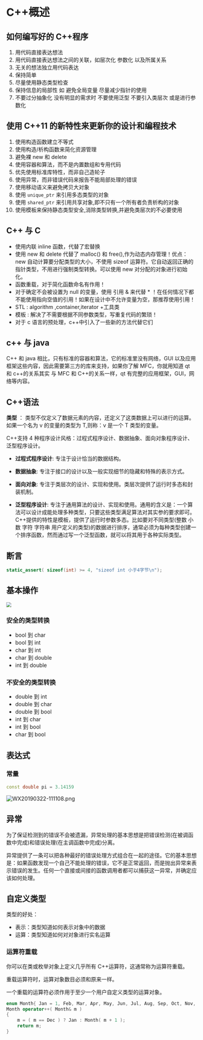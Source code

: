 # C++概述

## 如何编写好的 C++程序

1. 用代码直接表达想法
1. 用代码直接表达想法之间的关联，如层次化 参数化 以及所属关系
1. 无关的想法独立用代码表达
1. 保持简单
1. 尽量使用静态类型检查
1. 保持信息的局部性 如 避免全局变量 尽量减少指针的使用
1. 不要过分抽象化 没有明显的需求时 不要使用泛型 不要引入类层次 或是进行参数化

## 使用 C++11 的新特性来更新你的设计和编程技术

1. 使用构造函数建立不等式
1. 使用构造/析构函数来简化资源管理
1. 避免裸 new 和 delete
1. 使用容器和算法，而不是内置数组和专用代码
1. 优先使用标准库特性，而非自己造轮子
1. 使用异常，而非错误代码来报告不能局部处理的错误
1. 使用移动语义来避免拷贝大对象
1. 使用 `unique_ptr` 来引用多态类型的对象
1. 使用 `shared_ptr` 来引用共享对象,即不只有一个所有者负责析构的对象
1. 使用模板来保持静态类型安全,消除类型转换,并避免类层次的不必要使用

## C++ 与 C

- 使用内联 inline 函数，代替了宏替换
- 使用 new 和 delete 代替了 malloc() 和 free(),作为动态内存管理！优点：new 自动计算要分配类型的大小，不使用 sizeof 运算符。它自动返回正确的指针类型，不用进行强制类型转换。可以使用 new 对分配的对象进行初始化。
- 函数重载，对于简化函数命名有作用！
- 对于确定不会被设置为 null 的变量，使用 引用 & 来代替 \* ！在任何情况下都不能使用指向空值的引用！如果在设计中不允许变量为空，那推荐使用引用！
- STL : algorithm ,container,iterator +工具类
- 模板 : 解决了不需要根据不同参数类型，写重复代码的繁琐！
- 对于 c 语言的预处理，c++中引入了一些新的方法代替它们

## c++ 与 java

C++ 和 java 相比，只有标准的容器和算法，它的标准里没有网络，GUI 以及应用框架这些内容，因此需要第三方的库来支持，如果你了解 MFC，你就用知道 qt 和 c++的关系其实 与 MFC 和 C++的关系一样，qt 有完整的应用框架，GUI，网络等内容。

## C++语法

**类型** ： 类型不仅定义了数据元素的内容，还定义了这类数据上可以进行的运算。如果一个名为 v 的变量的类型为 T,则称：v 是一个 T 类型的变量。

C++支持 4 种程序设计风格：过程式程序设计、数据抽象、面向对象程序设计、泛型程序设计。

- **过程式程序设计**: 专注于设计恰当的数据结构。

- **数据抽象**: 专注于接口的设计以及一般实现细节的隐藏和特殊的表示方式。

- **面向对象**: 专注于类层次的设计、实现和使用。类层次提供了运行时多态和封装机制。

- **泛型程序设计**: 专注于通用算法的设计、实现和使用。通用的含义是：一个算法可以设计成能处理多种类型，只要这些类型满足算法对其实参的要求即可。C++提供的特性是模板，提供了运行时参数多态。比如要对不同类型(整数 小数 字符 字符串 用户定义的类型)的数据进行排序，通常必须为每种类型创建一个排序函数，然而通过写一个泛型函数，就可以将其用于各种实际类型。

## 断言

```c++
static_assert( sizeof(int) >= 4, "sizeof int 小于4字节\n");
```

## 基本操作

<img src="https://i.loli.net/2019/03/22/5c945003b887d.png" style="zoom:80%;" />

### 安全的类型转换

- bool 到 char
- bool 到 int
- char 到 int
- char 到 double
- int 到 double

### 不安全的类型转换

- double 到 int
- double 到 char
- double 到 bool
- int 到 char
- int 到 bool
- char 到 bool

## 表达式

### 常量

```c++
const double pi = 3.14159
```

![WX20190322-111108.png](https://i.loli.net/2019/03/22/5c94525ab0a76.png)

## 异常

为了保证检测到的错误不会被遗漏，异常处理的基本思想是把错误检测(在被调函数中完成)和错误处理(在主调函数中完成)分离。

异常提供了一条可以把各种最好的错误处理方式组合在一起的途径。它的基本思想是：如果函数发现一个自己不能处理的错误，它不是正常返回，而是抛出异常来表示错误的发生。任何一个直接或间接的函数调用者都可以捕获这一异常，并确定应该如何处理。

## 自定义类型

类型的好处：

- 表示：类型知道如何表示对象中的数据
- 运算：类型知道如何对对象进行实名运算

### 运算符重载

你可以在类或枚举对象上定义几乎所有 C++运算符，这通常称为运算符重载。

重载运算符时，运算对象数目必须和原来一样。

一个重载的运算符必须作用于至少一个用户自定义类型的运算对象。

```c++
enum Month{ Jan = 1, Feb, Mar, Apr, May, Jun, Jul, Aug, Sep, Oct, Nov, Dec }
Month operator++( Month& m )
{
    m = ( m == Dec ) ? Jan : Month( m + 1 );
    return m;
}
```
